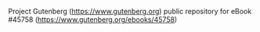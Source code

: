 Project Gutenberg (https://www.gutenberg.org) public repository for eBook #45758 (https://www.gutenberg.org/ebooks/45758)
